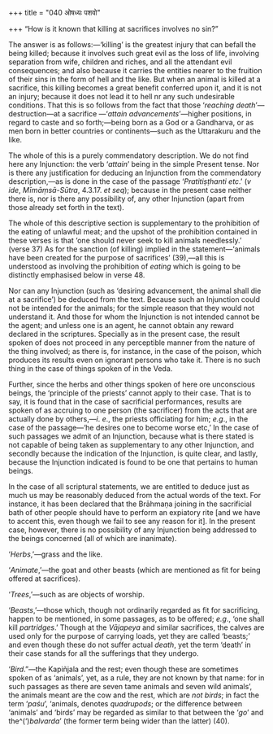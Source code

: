 +++
title = "040 ओषध्यः पशवो"

+++
“How is it known that killing at sacrifices involves no sin?”

The answer is as follows:—‘killing’ is the greatest injury that can
befall the being killed; because it involves such great evil as the loss
of life, involving separation from wife, children and riches, and all
the attendant evil consequences; and also because it carries the
entities nearer to the fruition of their sins in the form of hell and
the like. But when an animal is killed at a sacrifice, this killing
becomes a great benefit conferred upon it, and it is not an injury;
because it does not lead it to hell nr any such undesirable conditions.
That this is so follows from the fact that those ‘*reaching death*’—
destruction—at a sacrifice —‘*attain advancements*’—higher positions, in
regard to caste and so forth;—being born as a God or a Gandharva, or as
men born in better countries or continents—such as the Uttarakuru and
the like.

The whole of this is a purely commendatory description. We do not find
here any Injunction: the verb ‘*attain*’ being in the simple Present
tense. Nor is there any justification for deducing an Injunction from
the commendatory description,—as is done in the case of the passage
‘*Pratitiṣṭhanti etc*.’ (*v* *ide*, *Mīmāṃsā-Sūtra*, 4.3.17. *et seq*);
because in the present case neither there is, nor is there any
possibility of, any other Injunction (apart from those already set forth
in the text).

The whole of this descriptive section is supplementary to the
prohibition of the eating of unlawful meat; and the upshot of the
prohibition contained in these verses is that ‘one should never seek to
kill animals needlessly.’ (verse 37) As for the sanction (of killing)
implied in the statement—‘animals have been created for the purpose of
sacrifices’ (39),—all this is understood as involving the prohibition of
*eating* which is going to be distinctly emphasised below in verse 48.

Nor can any Injunction (such as ‘desiring advancement, the animal shall
die at a sacrifice’) be deduced from the text. Because such an
Injunction could not be intended for the animals; for the simple reason
that they would not understand it. And those for whom the Injunction is
not intended cannot be the agent; and unless one is an agent, he cannot
obtain any reward declared in the scriptures. Specially as in the
present case, the result spoken of does not proceed in any perceptible
manner from the nature of the thing involved; as there is, for instance,
in the case of the poison, which produces its results even on ignorant
persons who take it. There is no such thing in the case of things spoken
of in the Veda.

Further, since the herbs and other things spoken of here ore unconscious
beings, the ‘principle of the priests’ cannot apply to their case. That
is to say, it is found that in the case of sacrificial performances,
results are spoken of as accruing to one person (the sacrificer) from
the acts that are actually done by others,—*i*. *e*., the priests
officiating for him; *e.g*., in the case of the passage—‘he desires one
to become worse etc,’ In the case of such passages we admit of an
Injunction, because what is there stated is not capable of being taken
as supplementary to any other Injunction, and secondly because the
indication of the Injunction, is quite clear, and lastly, because the
Injunction indicated is found to be one that pertains to human beings.

In the case of all scriptural statements, we are entitled to deduce just
as much us may be reasonably deduced from the actual words of the text.
For instance, it has been declared that the Brāhmaṇa joining in the
sacrificial bath of other people should have to perform an expiatory
rite \[and we have to accent this, even though we fail to see any reason
for it\]. In the present case, however, there is no possibility of any
Injunction being addressed to the beings concerned (all of which are
inanimate).

‘*Herbs*,’—grass and the like.

‘*Animate*,’—the goat and other beasts (which are mentioned as fit for
being offered at sacrifices).

‘*Trees*,’—such as are objects of worship.

‘*Beasts*,’—those which, though not ordinarily regarded as fit for
sacrificing, happen to be mentioned, in some passages, as to be offered;
*e.g*., ‘one shall kill *partridges*.’ Though at the *Vājapeya* and
similar sacrifices, the calves are used only for the purpose of carrying
loads, yet they are called ‘beasts;’ and even though these do not suffer
actual *death*, yet the term ‘death’ in their case stands for all the
sufferings that they undergo.

‘*Bird*.”—the Kapiñjala and the rest; even though these are sometimes
spoken of as ‘animals’, yet, as a rule, they are not known by that name:
for in such passages as there are seven tame animals and seven wild
animals’, the animals meant are the cow and the rest, which are *not
birds*; in fact the term ‘*paśu*’, ‘animals, denotes *quadrupods*; or
the difference between ‘animals’ and ‘birds’ may be regarded as similar
to that between the ‘*go*’ and the^(‘)*balvarda*’ (the former term being
wider than the latter) (40).


